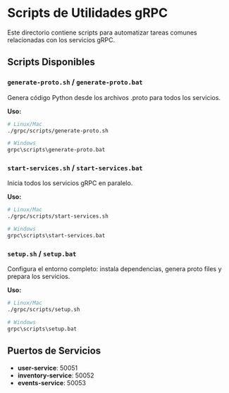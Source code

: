# Scripts de Utilidades gRPC

Este directorio contiene scripts para automatizar tareas comunes relacionadas con los servicios gRPC.

## Scripts Disponibles

### `generate-proto.sh` / `generate-proto.bat`
Genera código Python desde los archivos .proto para todos los servicios.

**Uso:**
```bash
# Linux/Mac
./grpc/scripts/generate-proto.sh

# Windows
grpc\scripts\generate-proto.bat
```

### `start-services.sh` / `start-services.bat`
Inicia todos los servicios gRPC en paralelo.

**Uso:**
```bash
# Linux/Mac
./grpc/scripts/start-services.sh

# Windows
grpc\scripts\start-services.bat
```

### `setup.sh` / `setup.bat`
Configura el entorno completo: instala dependencias, genera proto files y prepara los servicios.

**Uso:**
```bash
# Linux/Mac
./grpc/scripts/setup.sh

# Windows
grpc\scripts\setup.bat
```

## Puertos de Servicios

- **user-service**: 50051
- **inventory-service**: 50052  
- **events-service**: 50053